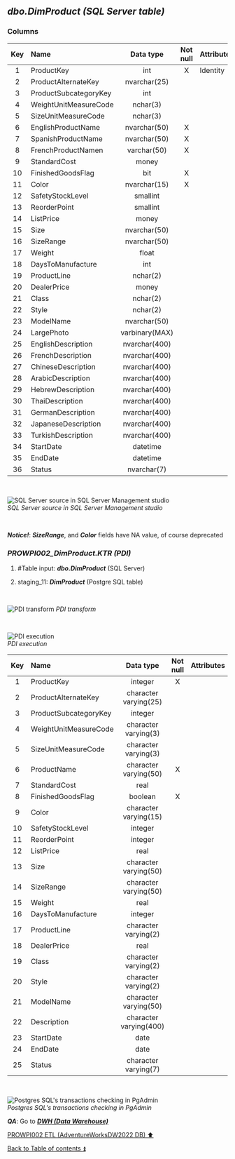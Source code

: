 ## **_dbo.DimProduct (SQL Server table)_**  

### Columns  

| Key	| Name                     | Data type     | Not null | Attributes | References                | Description |
| :-: | :----------------------- | :-----------: | :------: | :--------- | :------------------------ | :-----------|
| 1   | ProductKey               | int           | X        | Identity   |                           | PK          |
| 2   | ProductAlternateKey      | nvarchar(25)  |          |            |                           |             |
| 3   | ProductSubcategoryKey    | int           |          |            | dbo.DimProductSubcategory | FK          |
| 4   | WeightUnitMeasureCode    | nchar(3)      |          |            |                           |             |
| 5   | SizeUnitMeasureCode      | nchar(3)      |          |            |                           |             |
| 6   | EnglishProductName       | nvarchar(50)  | X        |            |                           | ProductName |
| 7   | SpanishProductName       | nvarchar(50)  | X        |            |                           | deprecated  |
| 8   | FrenchProductNamen       | varchar(50)   | X        |            |                           | deprecated  |
| 9   | StandardCost             | money         |          |            |                           |             |
| 10  | FinishedGoodsFlag        | bit           | X        |            |                           |             |
| 11  | Color                    | nvarchar(15)  | X        |            |                           |             |
| 12  | SafetyStockLevel         | smallint      |          |            |                           |             |
| 13  | ReorderPoint             | smallint      |          |            |                           |             |
| 14  | ListPrice                | money         |          |            |                           |             |
| 15  | Size                     | nvarchar(50)  |          |            |                           |             |
| 16  | SizeRange                | nvarchar(50)  |          |            |                           |             |
| 17  | Weight                   | float         |          |            |                           |             |
| 18  | DaysToManufacture        | int           |          |            |                           |             |
| 19  | ProductLine              | nchar(2)      |          |            |                           |             |
| 20  | DealerPrice              | money         |          |            |                           |             |
| 21  | Class                    | nchar(2)      |          |            |                           |             |
| 22  | Style                    | nchar(2)      |          |            |                           |             |
| 23  | ModelName                | nvarchar(50)  |          |            |                           |             |
| 24  | LargePhoto               | varbinary(MAX)|          |            |                           | deprecated  |
| 25  | EnglishDescription       | nvarchar(400) |          |            |                           | Description |
| 26  | FrenchDescription        | nvarchar(400) |          |            |                           | deprecated  |			
| 27  | ChineseDescription       | nvarchar(400) |          |            |                           | deprecated  |
| 28  | ArabicDescription        | nvarchar(400) |          |            |                           | deprecated  |		
| 29  | HebrewDescription        | nvarchar(400) |          |            |                           | deprecated  |
| 30  | ThaiDescription          | nvarchar(400) |          |            |                           | deprecated  |				
| 31  | GermanDescription        | nvarchar(400) |          |            |                           | deprecated  |		
| 32  | JapaneseDescription      | nvarchar(400) |          |            |                           | deprecated  |		
| 33  | TurkishDescription       | nvarchar(400) |          |            |                           | deprecated  |
| 34  | StartDate                | datetime      |          |            |                           |             |
| 35  | EndDate                  | datetime      |          |            |                           |             |
| 36  | Status                   | nvarchar(7)   |          |            |                           |             |

   <p><br></p>  

![SQL Server source in SQL Server Management studio](https://i.imgur.com/x7cgtyT.png)  
_SQL Server source in SQL Server Management studio_  

   <p><br></p>  

**_Notice!_**: **_SizeRange_**, and **_Color_** fields have NA value, of course deprecated  

### **_PROWPI002\_DimProduct.KTR (PDI)_**   
1. #Table input: **_dbo.DimProduct_** (SQL Server)  
2. staging_11: **_DimProduct_** (Postgre SQL table)
 
   <p><br></p>  

  ![PDI transform](https://i.imgur.com/rp8gt5P.png) 
  _PDI transform_  

  <p><br></p>  

  ![PDI execution](https://i.imgur.com/xOzKVjn.png)  
  _PDI execution_ 


| Key	| Name                     | Data type             | Not null | Attributes | References                | Description | Metadata |
| :-: | :----------------------- | :-------------------: | :------: | :--------- | :------------------------ | :---------- | :------: |
| 1   | ProductKey               | integer               | X        |            |                           | PK          | m084     |
| 2   | ProductAlternateKey      | character varying(25) |          |            |                           |             | m085     |
| 3   | ProductSubcategoryKey    | integer               |          |            | DimProductSubcategory     | FK          | m086     |   
| 4   | WeightUnitMeasureCode    | character varying(3)  |          |            |                           |             | m087     |
| 5   | SizeUnitMeasureCode      | character varying(3)  |          |            |                           |             | m088     |
| 6   | ProductName              | character varying(50) | X        |            |                           |             | m089     |
| 7   | StandardCost             | real                  |          |            |                           |             | m072     |
| 8   | FinishedGoodsFlag        | boolean               | X        |            |                           |             | m090     |
| 9   | Color                    | character varying(15) |          |            |                           |             | m091     |
| 10  | SafetyStockLevel         | integer               |          |            |                           |             | m092     |
| 11  | ReorderPoint             | integer               |          |            |                           |             | m093     |
| 12  | ListPrice                | real                  |          |            |                           |             | m073     |
| 13  | Size                     | character varying(50) |          |            |                           |             | m094     |
| 14  | SizeRange                | character varying(50) |          |            |                           |             | m095     |
| 15  | Weight                   | real                  |          |            |                           |             | m096     |
| 16  | DaysToManufacture        | integer               |          |            |                           |             | m097     |
| 17  | ProductLine              | character varying(2)  |          |            |                           |             | m098     |
| 18  | DealerPrice              | real                  |          |            |                           |             | m099     |
| 19  | Class                    | character varying(2)  |          |            |                           |             | m100     |
| 20  | Style                    | character varying(2)  |          |            |                           |             | m101     |
| 21  | ModelName                | character varying(50) |          |            |                           |             | m102     |
| 22  | Description              | character varying(400)|          |            |                           |             | m103     |
| 23  | StartDate                | date                  |          |            |                           |             | m104     |
| 24  | EndDate                  | date                  |          |            |                           |             | m105     |
| 25  | Status                   | character varying(7)  |          |            |                           |             | m106     |

   <p><br></p>  
 
  ![Postgres SQL's transactions checking in PgAdmin](https://i.imgur.com/zh8bxLN.png)  
  _Postgres SQL's transactions checking in PgAdmin_  

  **_QA_**: Go to **_[DWH (Data Warehouse)](dwh.md)_**  

[PROWPI002 ETL (AdventureWorksDW2022 DB) :arrow_up:](prowpi002_etl_adventureworksdw2022_db.md)  

[Back to Table of contents :arrow_double_up:](../README.md)